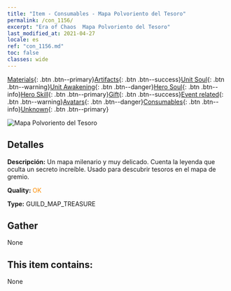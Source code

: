```yaml
---
title: "Item - Consumables - Mapa Polvoriento del Tesoro"
permalink: /con_1156/
excerpt: "Era of Chaos  Mapa Polvoriento del Tesoro"
last_modified_at: 2021-04-27
locale: es
ref: "con_1156.md"
toc: false
classes: wide
---
```

 [Materials](/ItemsES/){: .btn .btn--primary}[Artifacts](/ItemsES/Artifacts/){: .btn .btn--success}[Unit Soul](/ItemsES/UnitSoul/){: .btn .btn--warning}[Unit Awakening](/ItemsES/UnitAwakening/){: .btn .btn--danger}[Hero Soul](/ItemsES/HeroSoul/){: .btn .btn--info}[Hero Skill](/ItemsES/HeroSkill/){: .btn .btn--primary}[Gift](/ItemsES/Gift/){: .btn .btn--success}[Event related](/ItemsES/Events/){: .btn .btn--warning}[Avatars](/ItemsES/Avatars/){: .btn .btn--danger}[Consumables](/ItemsES/Consumables/){: .btn .btn--info}[Unknown](/ItemsES/Unknown/){: .btn .btn--primary}

 ![Mapa Polvoriento del Tesoro](/images/t/i_810102.png)

## Detalles
 **Descripción:** Un mapa milenario y muy delicado. Cuenta la leyenda que oculta un secreto increíble. Usado para descubrir tesoros en el mapa de gremio.

 **Quality:** <span style="color: #FF8C00">OK</span>

 **Type:** GUILD_MAP_TREASURE

## Gather

  None

## This item contains:

  None

